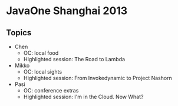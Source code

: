 # JavaOne Shanghai 2013 #

## Topics ##
* Chen
    * OC: local food
    * Highlighted session: The Road to Lambda
* Mikko
    * OC: local sights
    * Highlighted session: From Invokedynamic to Project Nashorn
* Pasi
    * OC: conference extras
    * Highlighted session:  I'm in the Cloud. Now What?
